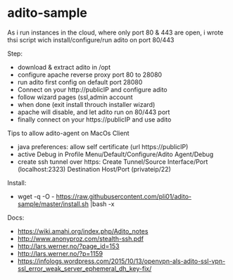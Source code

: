 # adito-sample

As i run instances in the cloud, where only port 80 & 443 are open, i wrote
thsi script wich install/configure/run adito on port 80/443

Step:
 - download & extract adito in /opt
 - configure apache reverse proxy port 80 to 28080
 - run adito first config on default port  28080
 - Connect on your http://publicIP and configure adito
 - follow wizard pages (ssl,admin account
 - when done (exit install throuch installer wizard)
 - apache will disable, and let adito run on 80/443 port
 - finally connect on your https://publicIP and use adito

Tips to allow adito-agent on MacOs Client
 - java preferences: allow self certificate (url https://publicIP)
 - active Debug in Profile Menu/Default/Configure/Adito Agent/Debug
 - create ssh tunnel over https: Create Tunnel/Source Interface/Port (localhost:2323) Destination Host/Port (privateip/22)

Install:
 - wget -q -O - https://raw.githubusercontent.com/pli01/adito-sample/master/install.sh  |bash -x

Docs:
 - https://wiki.amahi.org/index.php/Adito_notes
 - http://www.anonyproz.com/stealth-ssh.pdf
 - http://lars.werner.no/?page_id=153
 - http://lars.werner.no/?p=1159
 - https://infologs.wordpress.com/2015/10/13/openvpn-als-adito-ssl-vpn-ssl_error_weak_server_ephemeral_dh_key-fix/
